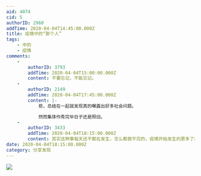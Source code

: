 ```yaml
---
aid: 4074
cid: 5
authorID: 2960
addTime: 2020-04-04T14:45:00.000Z
title: 疫情中的“那个人”
tags:
    - 中的
    - 疫情
comments:
    -
        authorID: 3793
        addTime: 2020-04-04T15:00:00.000Z
        content: 不要忘记，不能忘记。
    -
        authorID: 2149
        addTime: 2020-04-04T17:45:00.000Z
        content: |-
            悲，总结在一起就发现真的曝露出好多社会问题。

            然而集体作秀完毕日子还是照旧。
    -
        authorID: 3433
        addTime: 2020-04-04T18:15:00.000Z
        content: 其实这种事每天还不都在发生，怎么都救不完的，疫情开始发生的更多了而已，运气也是实力的一部分啊。
date: 2020-04-04T18:15:00.000Z
category: 分享发现
---
```


![](https://i.loli.net/2020/04/04/f6N8AKr2zpXequa.jpg)
